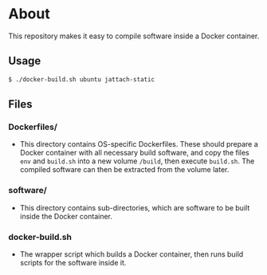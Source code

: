 # About

This repository makes it easy to compile software inside a Docker container.

## Usage
```bash
$ ./docker-build.sh ubuntu jattach-static
```

## Files

### Dockerfiles/
 - This directory contains OS-specific Dockerfiles. These should prepare a Docker container with all necessary build software, and copy the files `env` and `build.sh` into a new volume `/build`, then execute `build.sh`. The compiled software can then be extracted from the volume later.

### software/
 - This directory contains sub-directories, which are software to be built inside the Docker container.

### docker-build.sh
 - The wrapper script which builds a Docker container, then runs build scripts for the software inside it.
